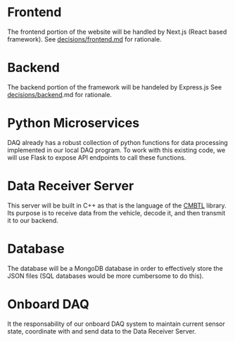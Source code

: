# Frontend
The frontend portion of the website will be handled by Next.js (React based framework). See [decisions/frontend.md](../decisions/frontend.md) for rationale.

# Backend
The backend portion of the framework will be handeled by Express.js See [decisions/backend](../decisions/backend.md).md for rationale.

# Python Microservices
DAQ already has a robust collection of python functions for data processing implemented in our local DAQ program. To work with this existing code, we will use Flask to expose API endpoints to call these functions.

# Data Receiver Server
This server will be built in C++ as that is the language of the [CMBTL](https://github.com/Georgia-Tech-Off-Road/CommboardTransmissionLibrary) library. Its purpose is to receive data from the vehicle, decode it, and then transmit it to our backend.

# Database
The database will be a MongoDB database in order to effectively store the JSON files (SQL databases would be more cumbersome to do this). 

# Onboard DAQ
It the responsability of our onboard DAQ system to maintain current sensor state, coordinate with and send data to the Data Receiver Server.
